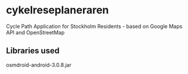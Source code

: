 cykelreseplaneraren
===================

Cycle Path Application for Stockholm Residents - based on Google Maps API and OpenStreetMap

Libraries used
--------------

osmdroid-android-3.0.8.jar